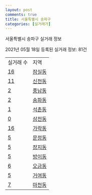 ```yaml
---
layout: post
comments: true
title: 서울특별시 송파구
categories: [실거래가]
---
```


서울특별시 송파구 실거래 정보

2021년 05월 18일 등록된 실거래 정보: 81건


<table>
  <tr>
    <td>실거래 수</td>
    <td>지역</td>
  </tr>

  
  <tr>
    <td><a href="1171010100.html">16</a></td>
    <td><a href="1171010100.html">잠실동</a></td>
  </tr>
    

  <tr>
    <td><a href="1171010200.html">11</a></td>
    <td><a href="1171010200.html">신천동</a></td>
  </tr>
    

  <tr>
    <td><a href="1171010300.html">2</a></td>
    <td><a href="1171010300.html">풍납동</a></td>
  </tr>
    

  <tr>
    <td><a href="1171010400.html">2</a></td>
    <td><a href="1171010400.html">송파동</a></td>
  </tr>
    

  <tr>
    <td><a href="1171010500.html">1</a></td>
    <td><a href="1171010500.html">석촌동</a></td>
  </tr>
    

  <tr>
    <td><a href="1171010600.html">0</a></td>
    <td><a href="1171010600.html">삼전동</a></td>
  </tr>
    

  <tr>
    <td><a href="1171010700.html">16</a></td>
    <td><a href="1171010700.html">가락동</a></td>
  </tr>
    

  <tr>
    <td><a href="1171010800.html">5</a></td>
    <td><a href="1171010800.html">문정동</a></td>
  </tr>
    

  <tr>
    <td><a href="1171010900.html">5</a></td>
    <td><a href="1171010900.html">장지동</a></td>
  </tr>
    

  <tr>
    <td><a href="1171011100.html">5</a></td>
    <td><a href="1171011100.html">방이동</a></td>
  </tr>
    

  <tr>
    <td><a href="1171011200.html">6</a></td>
    <td><a href="1171011200.html">오금동</a></td>
  </tr>
    

  <tr>
    <td><a href="1171011300.html">5</a></td>
    <td><a href="1171011300.html">거여동</a></td>
  </tr>
    

  <tr>
    <td><a href="1171011400.html">7</a></td>
    <td><a href="1171011400.html">마천동</a></td>
  </tr>
    


</table>
    